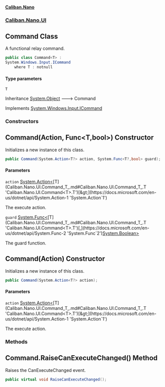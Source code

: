 #### [Caliban.Nano](index.md 'index')
### [Caliban.Nano.UI](Caliban.Nano.UI.md 'Caliban.Nano.UI')

## Command<T> Class

A functional relay command.

```csharp
public class Command<T> :
System.Windows.Input.ICommand
    where T : notnull
```
#### Type parameters

<a name='Caliban.Nano.UI.Command_T_.T'></a>

`T`

Inheritance [System.Object](https://docs.microsoft.com/en-us/dotnet/api/System.Object 'System.Object') &#129106; Command<T>

Implements [System.Windows.Input.ICommand](https://docs.microsoft.com/en-us/dotnet/api/System.Windows.Input.ICommand 'System.Windows.Input.ICommand')
### Constructors

<a name='Caliban.Nano.UI.Command_T_.Command(System.Action_T_,System.Func_T,bool_)'></a>

## Command(Action<T>, Func<T,bool>) Constructor

Initializes a new instance of this class.

```csharp
public Command(System.Action<T?> action, System.Func<T?,bool> guard);
```
#### Parameters

<a name='Caliban.Nano.UI.Command_T_.Command(System.Action_T_,System.Func_T,bool_).action'></a>

`action` [System.Action&lt;](https://docs.microsoft.com/en-us/dotnet/api/System.Action-1 'System.Action`1')[T](Caliban.Nano.UI.Command_T_.md#Caliban.Nano.UI.Command_T_.T 'Caliban.Nano.UI.Command<T>.T')[&gt;](https://docs.microsoft.com/en-us/dotnet/api/System.Action-1 'System.Action`1')

The execute action.

<a name='Caliban.Nano.UI.Command_T_.Command(System.Action_T_,System.Func_T,bool_).guard'></a>

`guard` [System.Func&lt;](https://docs.microsoft.com/en-us/dotnet/api/System.Func-2 'System.Func`2')[T](Caliban.Nano.UI.Command_T_.md#Caliban.Nano.UI.Command_T_.T 'Caliban.Nano.UI.Command<T>.T')[,](https://docs.microsoft.com/en-us/dotnet/api/System.Func-2 'System.Func`2')[System.Boolean](https://docs.microsoft.com/en-us/dotnet/api/System.Boolean 'System.Boolean')[&gt;](https://docs.microsoft.com/en-us/dotnet/api/System.Func-2 'System.Func`2')

The guard function.

<a name='Caliban.Nano.UI.Command_T_.Command(System.Action_T_)'></a>

## Command(Action<T>) Constructor

Initializes a new instance of this class.

```csharp
public Command(System.Action<T?> action);
```
#### Parameters

<a name='Caliban.Nano.UI.Command_T_.Command(System.Action_T_).action'></a>

`action` [System.Action&lt;](https://docs.microsoft.com/en-us/dotnet/api/System.Action-1 'System.Action`1')[T](Caliban.Nano.UI.Command_T_.md#Caliban.Nano.UI.Command_T_.T 'Caliban.Nano.UI.Command<T>.T')[&gt;](https://docs.microsoft.com/en-us/dotnet/api/System.Action-1 'System.Action`1')

The execute action.
### Methods

<a name='Caliban.Nano.UI.Command_T_.RaiseCanExecuteChanged()'></a>

## Command<T>.RaiseCanExecuteChanged() Method

Raises the CanExecuteChanged event.

```csharp
public virtual void RaiseCanExecuteChanged();
```